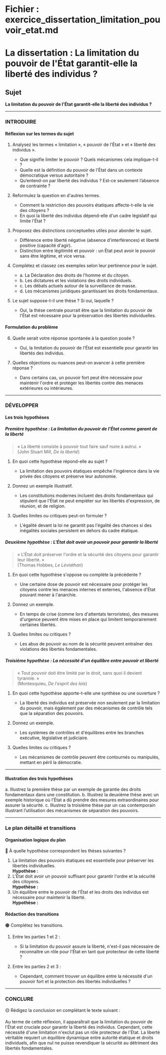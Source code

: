 # Fichier : exercice_dissertation_limitation_pouvoir_etat.md

# La dissertation : La limitation du pouvoir de l'État garantit-elle la liberté des individus ?

## Sujet
**La limitation du pouvoir de l'État garantit-elle la liberté des individus ?**

---

### INTRODUIRE

#### Réflexion sur les termes du sujet

1. Analysez les termes « limitation », « pouvoir de l'État » et « liberté des individus ».
   - Que signifie limiter le pouvoir ? Quels mécanismes cela implique-t-il ?
   - Quelle est la définition du pouvoir de l'État dans un contexte démocratique versus autoritaire ?
   - Qu’entend-on par liberté des individus ? Est-ce seulement l’absence de contrainte ?

2. Reformulez la question en d'autres termes.
   - Comment la restriction des pouvoirs étatiques affecte-t-elle la vie des citoyens ?
   - En quoi la liberté des individus dépend-elle d'un cadre législatif qui limite l'État ?

3. Proposez des distinctions conceptuelles utiles pour aborder le sujet.
   - Différence entre liberté négative (absence d'interférences) et liberté positive (capacité d'agir).
   - Distinction entre légitimité et pouvoir : un État peut avoir le pouvoir sans être légitime, et vice versa.

4. Complétez et classez ces exemples selon leur pertinence pour le sujet.
   - a. La Déclaration des droits de l'homme et du citoyen.
   - b. Les dictatures et les violations des droits individuels.
   - c. Les débats actuels autour de la surveillance de masse.  
   - d. Les mécanismes juridiques garantissant les droits fondamentaux.

5. Le sujet suppose-t-il une thèse ? Si oui, laquelle ?
   - Oui, la thèse centrale pourrait être que la limitation du pouvoir de l'État est nécessaire pour la préservation des libertés individuelles.

#### Formulation du problème

6. Quelle serait votre réponse spontanée à la question posée ?
   - Oui, la limitation du pouvoir de l'État est essentielle pour garantir les libertés des individus.

7. Quelles objections ou nuances peut-on avancer à cette première réponse ?
   - Dans certains cas, un pouvoir fort peut être nécessaire pour maintenir l'ordre et protéger les libertés contre des menaces extérieures ou intérieures.

---

### DÉVELOPPER

#### Les trois hypothèses

##### Première hypothèse : La limitation du pouvoir de l'État comme garant de la liberté

> « La liberté consiste à pouvoir tout faire sauf nuire à autrui. »  
> (John Stuart Mill, *De la liberté*)

1. En quoi cette hypothèse répond-elle au sujet ?
   - La limitation des pouvoirs étatiques empêche l'ingérence dans la vie privée des citoyens et préserve leur autonomie.

2. Donnez un exemple illustratif.
   - Les constitutions modernes incluent des droits fondamentaux qui stipulent que l'État ne peut empiéter sur les libertés d'expression, de réunion, et de religion.

3. Quelles limites ou critiques peut-on formuler ?
   - L'égalité devant la loi ne garantit pas l'égalité des chances si des inégalités sociales persistent en dehors du cadre étatique.

##### Deuxième hypothèse : L'État doit avoir un pouvoir pour garantir la liberté

> « L'État doit préserver l'ordre et la sécurité des citoyens pour garantir leur liberté. »  
> (Thomas Hobbes, *Le Léviathan*)

1. En quoi cette hypothèse s'oppose ou complète la précédente ?
   - Une certaine dose de pouvoir est nécessaire pour protéger les citoyens contre les menaces internes et externes, l'absence d'État pouvant mener à l'anarchie.

2. Donnez un exemple.
   - En temps de crise (comme lors d'attentats terroristes), des mesures d'urgence peuvent être mises en place qui limitent temporairement certaines libertés.

3. Quelles limites ou critiques ?
   - Les abus de pouvoir au nom de la sécurité peuvent entraîner des violations des libertés fondamentales.

##### Troisième hypothèse : La nécessité d'un équilibre entre pouvoir et liberté

> « Tout pouvoir doit être limité par le droit, sans quoi il devient tyrannie. »  
> (Montesquieu, *De l'esprit des lois*)

1. En quoi cette hypothèse apporte-t-elle une synthèse ou une ouverture ?
   - La liberté des individus est préservée non seulement par la limitation du pouvoir, mais également par des mécanismes de contrôle tels que la séparation des pouvoirs.

2. Donnez un exemple.
   - Les systèmes de contrôles et d'équilibres entre les branches exécutive, législative et judiciaire.

3. Quelles limites ou critiques ?
   - Les mécanismes de contrôle peuvent être contournés ou manipulés, mettant en péril la démocratie.

---

#### Illustration des trois hypothèses

a. Illustrez la première thèse par un exemple de garantie des droits fondamentaux dans une constitution.
b. Illustrez la deuxième thèse avec un exemple historique où l'État a dû prendre des mesures extraordinaires pour assurer la sécurité.
c. Illustrez la troisième thèse par un cas contemporain illustrant l’utilisation des mécanismes de séparation des pouvoirs.

---

### Le plan détaillé et transitions

#### Organisation logique du plan

🔴 À quelle hypothèse correspondent les thèses suivantes ?

1. La limitation des pouvoirs étatiques est essentielle pour préserver les libertés individuelles.  
   **Hypothèse :**
2. L'État doit avoir un pouvoir suffisant pour garantir l'ordre et la sécurité des citoyens.  
   **Hypothèse :**
3. Un équilibre entre le pouvoir de l'État et les droits des individus est nécessaire pour maintenir la liberté.  
   **Hypothèse :**

#### Rédaction des transitions

🟠 Complétez les transitions.

1. Entre les parties 1 et 2 :  
   - Si la limitation du pouvoir assure la liberté, n'est-il pas nécessaire de reconnaître un rôle pour l'État en tant que protecteur de cette liberté ?
   
2. Entre les parties 2 et 3 :  
   - Cependant, comment trouver un équilibre entre la nécessité d'un pouvoir fort et la protection des libertés individuelles ?

---

### CONCLURE

🟡 Rédigez la conclusion en complétant le texte suivant :

Au terme de cette réflexion, il apparaîtrait que la limitation du pouvoir de l'État est cruciale pour garantir la liberté des individus. Cependant, cette nécessité d'une limitation n'exclut pas un rôle protecteur de l'État. La liberté véritable requiert un équilibre dynamique entre autorité étatique et droits individuels, afin que nul ne puisse revendiquer la sécurité au détriment des libertés fondamentales.